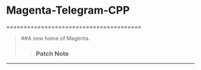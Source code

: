 # Magenta-Telegram-CPP
=======================================
> ##A new home of Magenta.  
>> ### Patch Note  
>>  
>>  
---------------------------------------